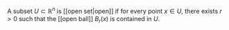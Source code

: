 A subset $U\subset\mathbb{R}^n$ is [[open set|open]] if for every point $x\in U$, there exists $r>0$ such that the [[open ball]] $B_r(x)$ is contained in $U$.